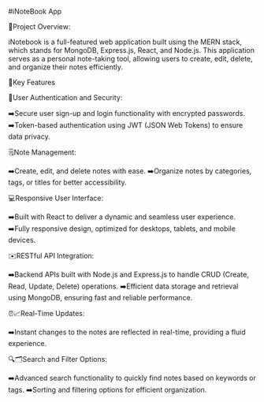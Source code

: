 #iNoteBook App

📝️Project Overview:

iNotebook is a full-featured web application built using the MERN stack, which stands for MongoDB,
Express.js, React, and Node.js. This application serves as a personal note-taking tool, allowing users to
create, edit, delete, and organize their notes efficiently.

🔑Key Features

🔐User Authentication and Security:

➡️Secure user sign-up and login functionality with encrypted passwords.
➡️Token-based authentication using JWT (JSON Web Tokens) to ensure data privacy.


🗒️Note Management:

➡️Create, edit, and delete notes with ease.
➡️Organize notes by categories, tags, or titles for better accessibility.


💻Responsive User Interface:

➡️Built with React to deliver a dynamic and seamless user experience.
➡️Fully responsive design, optimized for desktops, tablets, and mobile devices.


✉️RESTful API Integration:

➡️Backend APIs built with Node.js and Express.js to handle CRUD (Create, Read, Update, Delete) operations.
➡️Efficient data storage and retrieval using MongoDB, ensuring fast and reliable performance.


⏰️📈️Real-Time Updates:

➡️Instant changes to the notes are reflected in real-time, providing a fluid experience.


🔍️🗂️Search and Filter Options:

➡️Advanced search functionality to quickly find notes based on keywords or tags.
➡️Sorting and filtering options for efficient organization.

